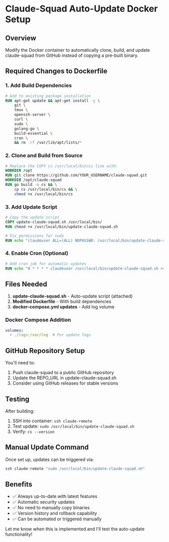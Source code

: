 # Claude-Squad Auto-Update Docker Setup

## Overview
Modify the Docker container to automatically clone, build, and update claude-squad from GitHub instead of copying a pre-built binary.

## Required Changes to Dockerfile

### 1. Add Build Dependencies
```dockerfile
# Add to existing package installation
RUN apt-get update && apt-get install -y \
    git \
    tmux \
    openssh-server \
    curl \
    sudo \
    golang-go \
    build-essential \
    cron \
    && rm -rf /var/lib/apt/lists/*
```

### 2. Clone and Build from Source
```dockerfile
# Replace the COPY cs /usr/local/bin/cs line with:
WORKDIR /opt
RUN git clone https://github.com/YOUR_USERNAME/claude-squad.git
WORKDIR /opt/claude-squad
RUN go build -o cs && \
    cp cs /usr/local/bin/cs && \
    chmod +x /usr/local/bin/cs
```

### 3. Add Update Script
```dockerfile
# Copy the update script
COPY update-claude-squad.sh /usr/local/bin/
RUN chmod +x /usr/local/bin/update-claude-squad.sh

# Fix permissions for sudo
RUN echo "claudeuser ALL=(ALL) NOPASSWD: /usr/local/bin/update-claude-squad.sh, /bin/cp, /bin/chmod" >> /etc/sudoers
```

### 4. Enable Cron (Optional)
```dockerfile
# Add cron job for automatic updates
RUN echo "0 * * * * claudeuser /usr/local/bin/update-claude-squad.sh >> /var/log/claude-squad-updates.log 2>&1" >> /etc/crontab
```

## Files Needed

1. **update-claude-squad.sh** - Auto-update script (attached)
2. **Modified Dockerfile** - With build dependencies
3. **docker-compose.yml updates** - Add log volume

### Docker Compose Addition
```yaml
volumes:
  - ./logs:/var/log  # For update logs
```

## GitHub Repository Setup

You'll need to:
1. Push claude-squad to a public GitHub repository
2. Update the REPO_URL in update-claude-squad.sh
3. Consider using GitHub releases for stable versions

## Testing

After building:
1. SSH into container: `ssh claude-remote`
2. Test update: `sudo /usr/local/bin/update-claude-squad.sh`
3. Verify: `cs --version`

## Manual Update Command

Once set up, updates can be triggered via:
```bash
ssh claude-remote "sudo /usr/local/bin/update-claude-squad.sh"
```

## Benefits

- ✅ Always up-to-date with latest features
- ✅ Automatic security updates
- ✅ No need to manually copy binaries
- ✅ Version history and rollback capability
- ✅ Can be automated or triggered manually

Let me know when this is implemented and I'll test the auto-update functionality!